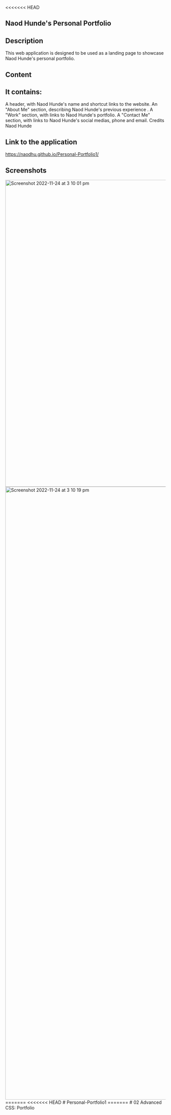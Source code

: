 <<<<<<< HEAD

## Naod Hunde's Personal Portfolio
## Description
This web application is designed to be used as a landing page to showcase Naod Hunde's personal portfolio.

## Content
## It contains:

A header, with Naod Hunde's name and shortcut links to the website.
An "About Me" section, describing Naod Hunde's previous experience .
A "Work" section, with links to Naod Hunde's portfolio.
A "Contact Me" section, with links to Naod Hunde's social medias, phone and email.
Credits
Naod Hunde

## Link to the application
https://naodhu.github.io/Personal-Portfolio1/

## Screenshots 

<img width="961" alt="Screenshot 2022-11-24 at 3 10 01 pm" src="https://user-images.githubusercontent.com/113915529/203692476-20af6ed0-c60b-4c79-94f5-98178c327ffe.png">

<img width="1920" alt="Screenshot 2022-11-24 at 3 10 19 pm" src="https://user-images.githubusercontent.com/113915529/203692452-9df3456f-783f-4479-8d2c-313eb13582ea.png">
=======
<<<<<<< HEAD
# Personal-Portfolio1
=======
# 02 Advanced CSS: Portfolio

